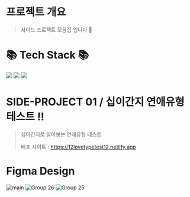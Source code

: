 # 프로젝트 개요
> 사이드 프로젝트 모음집  입니다 🙂
>
# 	📚 Tech Stack 📚

<div>
  <img src="https://img.shields.io/badge/html5-E34F26?style=for-the-badge&logo=html5&logoColor=white"> 
  <img src="https://img.shields.io/badge/css-1572B6?style=for-the-badge&logo=css3&logoColor=white">
  <img src="https://img.shields.io/badge/javascript-F7DF1E?style=for-the-badge&logo=javascript&logoColor=black">
</div>

# SIDE-PROJECT 01 / 십이간지 연애유형 테스트 !!
> 십이간지로 알아보는 연애유형 테스트
>
> 배포 사이트 : https://12lovetypetest12.netlify.app
# Figma Design

![main](https://github.com/HongDawww/SIDE-PROJECT-COLLECTION/assets/142575028/91e041de-c462-4f69-93c9-5f4be859ee7c)
![Group 26](https://github.com/HongDawww/SIDE-PROJECT-COLLECTION/assets/142575028/4e31b51e-c0cd-4321-91f0-4bd07f2003b8)
![Group 25](https://github.com/HongDawww/SIDE-PROJECT-COLLECTION/assets/142575028/d6cc34fa-b973-4c89-b33f-78a4d538179c)




